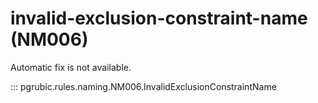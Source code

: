 # invalid-exclusion-constraint-name (NM006)

Automatic fix is not available.

::: pgrubic.rules.naming.NM006.InvalidExclusionConstraintName

